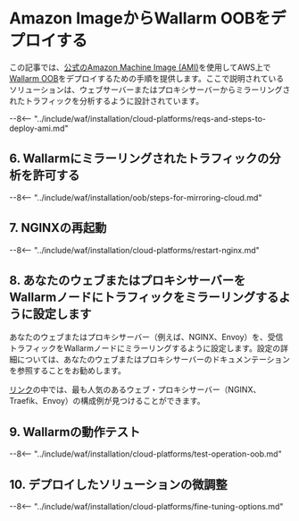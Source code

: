 [link-ssh-keys]:            https://docs.aws.amazon.com/AWSEC2/latest/UserGuide/get-set-up-for-amazon-ec2.html#create-a-key-pair
[link-sg]:                  https://docs.aws.amazon.com/ja_jp/AWSEC2/latest/UserGuide/get-set-up-for-amazon-ec2.html#create-a-base-security-group
[link-launch-instance]:     https://docs.aws.amazon.com/ja_jp/AWSEC2/latest/UserGuide/EC2_GetStarted.html#ec2-launch-instance

[anchor1]:      #2-セキュリティ-グループを作る
[anchor2]:      #1-awsでsshキーペアを作成する

[img-create-sg]:                ../../../images/installation-ami/common/create_sg.png
[versioning-policy]:            ../../../updating-migrating/versioning-policy.md#version-list
[img-wl-console-users]:         ../../../images/check-user-no-2fa.png
[img-create-wallarm-node]:      ../../../images/user-guides/nodes/create-cloud-node.png
[deployment-platform-docs]:     ../../../installation/supported-deployment-options.md
[node-token]:                       ../../../quickstart.md#deploy-the-wallarm-filtering-node
[api-token]:                        ../../../user-guides/settings/api-tokens.md
[wallarm-token-types]:              ../../../user-guides/nodes/nodes.md#api-and-node-tokens-for-node-creation
[platform]:                         ../../../installation/supported-deployment-options.md
[ptrav-attack-docs]:                ../../../attacks-vulns-list.md#path-traversal
[attacks-in-ui-image]:              ../../../images/admin-guides/test-attacks-quickstart.png
[wallarm-nginx-directives]:         ../../../admin-en/configure-parameters-en.md
[autoscaling-docs]:                 ../../../admin-en/installation-guides/amazon-cloud/autoscaling-overview.md
[real-ip-docs]:                     ../../../admin-en/using-proxy-or-balancer-en.md
[allocate-memory-docs]:             ../../../admin-en/configuration-guides/allocate-resources-for-node.md
[limiting-request-processing]:      ../../../user-guides/rules/configure-overlimit-res-detection.md
[logs-docs]:                        ../../../admin-en/configure-logging.md
[oob-advantages-limitations]:       ../overview.md#advantages-and-limitations
[wallarm-mode]:                     ../../../admin-en/configure-wallarm-mode.md
[wallarm-api-via-proxy]:            ../../../admin-en/configuration-guides/access-to-wallarm-api-via-proxy.md
[img-grouped-nodes]:                ../../../images/user-guides/nodes/grouped-nodes.png

# Amazon ImageからWallarm OOBをデプロイする

この記事では、[公式のAmazon Machine Image (AMI)](https://aws.amazon.com/marketplace/pp/B073VRFXSD)を使用してAWS上で[Wallarm OOB](overview.md)をデプロイするための手順を提供します。ここで説明されているソリューションは、ウェブサーバーまたはプロキシサーバーからミラーリングされたトラフィックを分析するように設計されています。

<!-- ???
指す全ての地域がサポートできます -->

--8<-- "../include/waf/installation/cloud-platforms/reqs-and-steps-to-deploy-ami.md"

## 6. Wallarmにミラーリングされたトラフィックの分析を許可する

--8<-- "../include/waf/installation/oob/steps-for-mirroring-cloud.md"

## 7. NGINXの再起動

--8<-- "../include/waf/installation/cloud-platforms/restart-nginx.md"

## 8. あなたのウェブまたはプロキシサーバーをWallarmノードにトラフィックをミラーリングするように設定します

あなたのウェブまたはプロキシサーバー（例えば、NGINX、Envoy）を、受信トラフィックをWallarmノードにミラーリングするように設定します。設定の詳細については、あなたのウェブまたはプロキシサーバーのドキュメンテーションを参照することをお勧めします。

[リンク](overview.md#examples-of-web-server-configuration-for-traffic-mirroring)の中では、最も人気のあるウェブ・プロキシサーバー（NGINX、Traefik、Envoy）の構成例が見つけることができます。

## 9. Wallarmの動作テスト

--8<-- "../include/waf/installation/cloud-platforms/test-operation-oob.md"

## 10. デプロイしたソリューションの微調整

--8<-- "../include/waf/installation/cloud-platforms/fine-tuning-options.md"